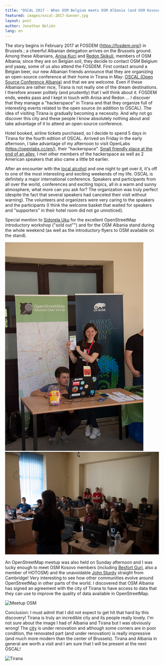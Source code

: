 ```yaml
---
title: "OSCAL 2017 - When OSM Belgium meets OSM Albania (and OSM Kosovo)"
featured: images/oscal-2017-banner.jpg
layout: post
author: Jonathan Beliën
lang: en
---
```


The story begins in February 2017 at FOSDEM (<https://fosdem.org/>) in Brussels ; a cheerful Albanian delegation arrives on the Brussels ground.
Among these Albanians, [Anisa Kuci](http://www.openstreetmap.org/user/AnisKoutsi) and [Redon Skikuli](http://www.openstreetmap.org/user/Leeturtle), members of OSM Albania;
since they are on Belgian soil, they decide to contact OSM Belgium and yaaay, some of us also attend the FOSDEM.
First contact around a Belgian beer, our new Albanian friends announce that they are organizing an open-source conference at their home in Tirana in May: [OSCAL (Open Source Conference Albania)](<https: // oscal .openlabs.cc />) and that we are welcome.
Even if these Albanians are rather nice, Tirana is not really one of the dream destinations. I therefore answer politely (and prudently) that I will think about it.
FOSDEM ends, weeks pass and I kept in touch with Anisa and Redon ... I discover that they manage a "hackerspace" in Tirana and that they organize full of interesting events related to the open source (in addition to OSCAL). 
The idea of ​​visiting Tirana is gradually becoming a necessity. And why not go discover this city and these people I know absolutely nothing about and take advantage of it to attend an open-source conference. 

Hotel booked, airline tickets purchased, so I decide to spend 5 days in Tirana for the fourth edition of OSCAL.
Arrived on Friday in the early afternoon, I take advantage of my afternoon to visit OpenLabs (<https://openlabs.cc/en/>), their "hackerspace". 
[Small friendly place at the end of an alley](http://www.openstreetmap.org/node/3862545877), I met other members of the hackerspace as well as 2 American speakers that also came a little bit earlier.

After an encounter with the [local alcohol](https://en.wikipedia.org/wiki/Rakija) and one night to get over it, it's off to one of the most interesting and exciting weekends of my life. 
OSCAL is definitely a major international conference. Speakers and participants from all over the world, conferences and exciting topics, all in a warm and sunny atmosphere, what more can you ask for?
The organization was truly perfect (despite the fact that several speakers had canceled their visit without warning). 
The volunteers and organizers were very caring to the speakers and the participants (I think the welcome basket that waited for speakers and "supporters" in their hotel room did not go unnoticed).

Special mention to [Sidorela Uku](http://www.openstreetmap.org/user/Sidorela) for the excellent OpenStreetMap introductory workshop ("sold out"") and for the OSM Albania stand during the whole weekend (as well as the introductory flyers to OSM available on the stand).

![Stand OSM Albania](/assets/images/oscal-2017-1.png)
![Atelier OSM Albania](/assets/images/oscal-2017-2.png)

An OpenStreetMap meetup was also held on Sunday afternoon and I was lucky enough to meet OSM Kosovo members (including [Besfort Guri](http://www.openstreetmap.org/user/BesfortGuri), also a member of HOTOSM) and the unavoidable [John Sturdy](http://www.openstreetmap.org/user/HillWithSmallFields) straight from Cambridge! 
Very interesting to see how other communities evolve around OpenStreetMap in other parts of the world.
I discovered that OSM Albania has signed an agreement with the city of Tirana to have access to data that they can use to improve the quality of data available in OpenStreetMap.

![Meetup OSM](/assets/images/oscal-2017-3.png)

Conclusion: I must admit that I did not expect to get hit that hard by this discovery! Tirana is truly an incredible city and its people really lovely.
I'm not sure about the image I had of Albania and Tirana but I was obviously wrong! The [city](http://www.openstreetmap.org/relation/1250106) is under renovation and although some corners are in poor condition, the renovated part (and under renovation) is really impressive (and much more modern than the center of Brussels). 
Tirana and Albania in general are worth a visit and I am sure that I will be present at the next OSCAL!

![Tirana](/assets/images/oscal-2017-4.png)
